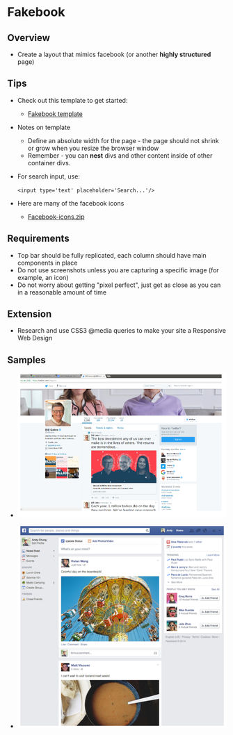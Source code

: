 # Fakebook

## Overview

- Create a layout that mimics facebook (or another **highly structured** page)

## Tips

- Check out this template to get started:
    - [Fakebook template](template/fakebook.html)
- Notes on template
    - Define an absolute width for the page - the page should not shrink or grow when you resize the browser window
    - Remember - you can **nest** divs and other content inside of other container divs.
- For search input, use:

    ```<input type='text' placeholder='Search...'/>```
- Here are many of the facebook icons
    - [Facebook-icons.zip](https://drive.google.com/file/d/0B0l5up_5O8Gub3NtUExUV24walk/view?usp=sharing)

## Requirements

- Top bar should be fully replicated, each column should have main components in place
- Do not use screenshots unless you are capturing a specific image (for example, an icon)
- Do not worry about getting "pixel perfect", just get as close as you can in a reasonable amount of time

## Extension

- Research and use CSS3 @media queries to make your site a Responsive Web Design

## Samples

- ![](graphics/twitter-clone.png)

- ![](graphics/facebook-clone.png)
